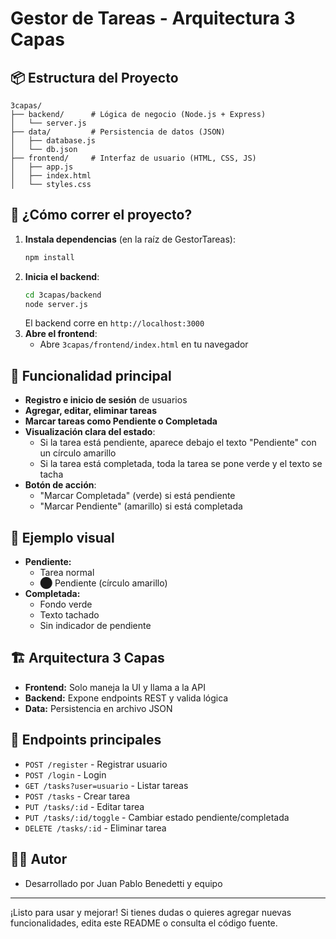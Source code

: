 # Gestor de Tareas - Arquitectura 3 Capas

## 📦 Estructura del Proyecto

```
3capas/
├── backend/      # Lógica de negocio (Node.js + Express)
│   └── server.js
├── data/         # Persistencia de datos (JSON)
│   ├── database.js
│   └── db.json
├── frontend/     # Interfaz de usuario (HTML, CSS, JS)
│   ├── app.js
│   ├── index.html
│   └── styles.css
```

## 🚀 ¿Cómo correr el proyecto?

1. **Instala dependencias** (en la raíz de GestorTareas):
   ```bash
   npm install
   ```
2. **Inicia el backend**:
   ```bash
   cd 3capas/backend
   node server.js
   ```
   El backend corre en `http://localhost:3000`
3. **Abre el frontend**:
   - Abre `3capas/frontend/index.html` en tu navegador

## 📝 Funcionalidad principal

- **Registro e inicio de sesión** de usuarios
- **Agregar, editar, eliminar tareas**
- **Marcar tareas como Pendiente o Completada**
- **Visualización clara del estado**:
  - Si la tarea está pendiente, aparece debajo el texto "Pendiente" con un círculo amarillo
  - Si la tarea está completada, toda la tarea se pone verde y el texto se tacha
- **Botón de acción**:
  - "Marcar Completada" (verde) si está pendiente
  - "Marcar Pendiente" (amarillo) si está completada

## 🎨 Ejemplo visual

- **Pendiente:**
  - Tarea normal
  - ⬤ Pendiente (círculo amarillo)
- **Completada:**
  - Fondo verde
  - Texto tachado
  - Sin indicador de pendiente

## 🏗️ Arquitectura 3 Capas

- **Frontend:** Solo maneja la UI y llama a la API
- **Backend:** Expone endpoints REST y valida lógica
- **Data:** Persistencia en archivo JSON

## 📡 Endpoints principales

- `POST /register` - Registrar usuario
- `POST /login` - Login
- `GET /tasks?user=usuario` - Listar tareas
- `POST /tasks` - Crear tarea
- `PUT /tasks/:id` - Editar tarea
- `PUT /tasks/:id/toggle` - Cambiar estado pendiente/completada
- `DELETE /tasks/:id` - Eliminar tarea

## 👨‍💻 Autor
- Desarrollado por Juan Pablo Benedetti y equipo

---
¡Listo para usar y mejorar! Si tienes dudas o quieres agregar nuevas funcionalidades, edita este README o consulta el código fuente. 